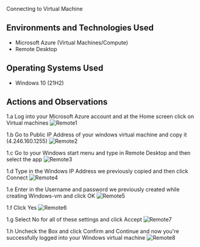 <p align="center">

</p>

Connecting to Virtual Machine</h1>
 <br />




<h2>Environments and Technologies Used</h2>

- Microsoft Azure (Virtual Machines/Compute)
- Remote Desktop
<h2>Operating Systems Used </h2>

- Windows 10 (21H2)




<h2>Actions and Observations</h2>


1.a Log into your Microsoft Azure account and at the Home screen click on Virtual machines
![Remote1](https://github.com/user-attachments/assets/c9e6c6ef-10b0-4f44-8198-c898c638e643)


1.b Go to Public IP Address of your windows virtual machine and copy it (4.246.160.1255) 
![Remote2](https://github.com/user-attachments/assets/d71d17fe-61a3-495b-bce4-c521b49dfcca)


1.c Go to your Windows start menu and type in Remote Desktop and then select the app 
![Remote3](https://github.com/user-attachments/assets/874b6f1a-1db1-478f-8782-d75ce7b01f69)


1.d Type in the Windows IP Address we previously copied and then click Connect
![Remote4](https://github.com/user-attachments/assets/fdc3d852-c7f6-4768-a1f5-66cd095ffaaa)


1.e Enter in the Username and password we previously created while creating Windows-vm and click OK
![Remote5](https://github.com/user-attachments/assets/b6c3a052-2bba-40ab-8e6b-bda463fae029)


1.f Click Yes
![Remote6](https://github.com/user-attachments/assets/b740b7c3-a2d0-4e30-9c10-b64e084938ee)


1.g Select No for all of these settings and click Accept
![Remote7](https://github.com/user-attachments/assets/3f9bdd8f-b115-4e00-9f31-e2c8f8f6a1ff)


1.h Uncheck the Box and click Confirm and Continue and now you're successfully logged into your Windows virtual machine
![Remote8](https://github.com/user-attachments/assets/753c22b3-32e8-46b6-b61d-8143c12463be)









